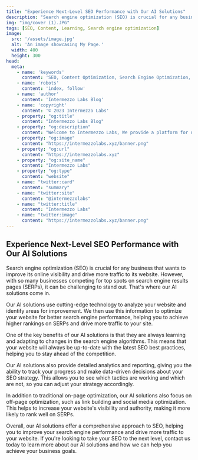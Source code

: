 ```yaml
---
title: "Experience Next-Level SEO Performance with Our AI Solutions"
description: "Search engine optimization (SEO) is crucial for any business that wants to improve its online visibility and drive more traffic to its website. However, with so many businesses competing for top spots on search engine results pages (SERPs), it can be challenging to stand out. That's where our AI solutions come in."
img: "img/cover (1).JPG"
tags: [SEO, Content, Learning, Search engine optimization]
image:
  src: '/assets/image.jpg'
  alt: 'An image showcasing My Page.'
  width: 400
  height: 300
head:
  meta:
    - name: 'keywords'
      content: 'SEO, Content Optimization, Search Engine Optimization, Intermezzo Blog'
    - name: 'robots'
      content: 'index, follow'
    - name: 'author'
      content: 'Intermezzo Labs Blog'
    - name: 'copyright'
      content: '© 2023 Intermezzo Labs'
    - property: "og:title"
      content: "Intermezzo Labs Blog"
    - property: "og:description"
      content: "Welcome to Intermezzo Labs, We provide a platform for users to create, manage and trade digital assets. These platforms can be used for a variety of purposes, such as gaming, collectibles, and e-commerce. Intermezzo Labs is for anyone who wants to leverage blockchain technology."
    - property: "og:image"
      content: "https://intermezzolabs.xyz/banner.png"
    - property: "og:url"
      content: "https://intermezzolabs.xyz"
    - property: "og:site_name"
      content: "Intermezzo Labs"
    - property: "og:type"
      content: "website"
    - name: "twitter:card"
      content: "summary"
    - name: "twitter:site"
      content: "@intermezzolabs"
    - name: "twitter:title"
      content: "Intermezzo Labs"
    - name: "twitter:image"
      content: "https://intermezzolabs.xyz/banner.png"
---
```


## Experience Next-Level SEO Performance with Our AI Solutions

Search engine optimization (SEO) is crucial for any business that wants to improve its online visibility and drive more traffic to its website. However, with so many businesses competing for top spots on search engine results pages (SERPs), it can be challenging to stand out. That's where our AI solutions come in.

Our AI solutions use cutting-edge technology to analyze your website and identify areas for improvement. We then use this information to optimize your website for better search engine performance, helping you to achieve higher rankings on SERPs and drive more traffic to your site.

One of the key benefits of our AI solutions is that they are always learning and adapting to changes in the search engine algorithms. This means that your website will always be up-to-date with the latest SEO best practices, helping you to stay ahead of the competition.

Our AI solutions also provide detailed analytics and reporting, giving you the ability to track your progress and make data-driven decisions about your SEO strategy. This allows you to see which tactics are working and which are not, so you can adjust your strategy accordingly.

In addition to traditional on-page optimization, our AI solutions also focus on off-page optimization, such as link building and social media optimization. This helps to increase your website's visibility and authority, making it more likely to rank well on SERPs.

Overall, our AI solutions offer a comprehensive approach to SEO, helping you to improve your search engine performance and drive more traffic to your website. If you're looking to take your SEO to the next level, contact us today to learn more about our AI solutions and how we can help you achieve your business goals.